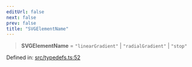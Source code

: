 ```yaml
---
editUrl: false
next: false
prev: false
title: "SVGElementName"
---
```


> **SVGElementName** = `"linearGradient"` \| `"radialGradient"` \| `"stop"`

Defined in: [src/typedefs.ts:52](https://github.com/fabricjs/fabric.js/blob/8206f10a405480a7ba988ff6cfdde6412c1f13f8/src/typedefs.ts#L52)
